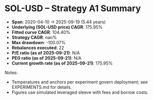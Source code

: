 # SOL-USD – Strategy A1 Summary

- **Span**: 2020-04-10 → 2025-09-19 (5.44 years)
- **Underlying (SOL-USD price) CAGR**: 175.95%
- **Fitted curve CAGR**: 104.40%
- **Strategy CAGR**: nan%
- **Max drawdown**: -100.07%
- **Rebalances executed**: 22
- **P/E ratio (as of 2025-09-21)**: N/A
- **PEG ratio (as of 2025-09-21)**: N/A
- **Current growth rate (as of 2025-09-21)**: 175.95%

Notes:

- Temperatures and anchors per experiment govern deployment; see EXPERIMENTS.md for details.
- Figures use simulated leveraged sleeve with fees and borrow costs.

